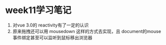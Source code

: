 # week11学习笔记

1. 对vue 3.0的 reactivity有了一定的认识
2. 原来拖拽还可以用 mousedown 这样的方式去实现，且 document的mouse事件绑定甚至可以监听到鼠标移出浏览器
